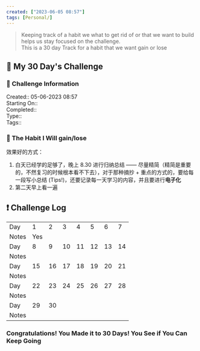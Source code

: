 ```yaml
---
created: ["2023-06-05 08:57"]
tags: [Personal/]
---
```


> Keeping track of a habit we what to get rid of or that we want to build helps us stay focused on the challenge.  
> This is a 30 day Track for a habit that we want gain or lose

## 📅 My 30 Day's Challenge

### 📃 Challenge Information

Created:: 05-06-2023 08:57  
Starting On::  
Completed::  
Type::  
Tags::

### 🎯 The Habit I Will gain/lose

效果好的方式：

1. 白天已经学的足够了，晚上 8.30 进行归纳总结 —— 尽量精简（精简是重要的，不然复习的时候根本看不下去），对于那种摘抄 + 重点的方式的，要给每一段写小总结 (Tips!)，还要记录每一天学习的内容，并且要进行**电子化**
2. 第二天早上看一遍

## ❗ Challenge Log

|       |     |     |     |     |     |     |     |
| ----- | --- | --- | --- | --- | --- | --- | --- |
| Day   | 1   | 2   | 3   | 4   | 5   | 6   | 7   |
| Notes | Yes |     |     |     |     |     |     |
| Day   | 8   | 9   | 10  | 11  | 12  | 13  | 14  |
| Notes |     |     |     |     |     |     |     |
| Day   | 15  | 16  | 17  | 18  | 19  | 20  | 21  |
| Notes |     |     |     |     |     |     |     |
| Day   | 22  | 23  | 24  | 25  | 26  | 27  | 28  |
| Notes |     |     |     |     |     |     |     |
| Day   | 29  | 30  |     |     |     |     |     |
| Notes |     |     |     |     |     |     |     |

### Congratulations! You Made it to 30 Days! You See if You Can Keep Going
